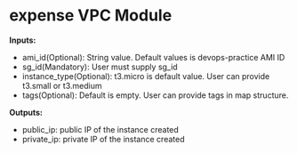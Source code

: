 # expense VPC Module

**Inputs:**

- ami_id(Optional): String value. Default values is devops-practice AMI ID
- sg_id(Mandatory): User must supply sg_id
- instance_type(Optional): t3.micro is default value. User can provide t3.small or t3.medium
- tags(Optional): Default is empty. User can provide tags in map structure.

**Outputs:**

- public_ip: public IP of the instance created
- private_ip: private IP of the instance created
